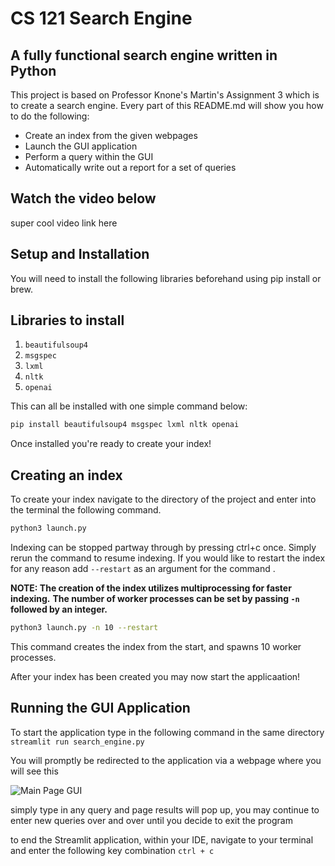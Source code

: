 # CS 121 Search Engine 

## A fully functional search engine written in Python

This project is based on Professor Knone's Martin's Assignment 3 which is to create a search engine. Every part of this README.md will show you how to do the following:

* Create an index from the given webpages
* Launch the GUI application 
* Perform a query within the GUI 
* Automatically write out a report for a set of queries 

## Watch the video below 

   super cool video link here

## Setup and Installation 

You will need to install the following libraries beforehand using pip install or brew.

## Libraries to install 

1. `beautifulsoup4`
2. `msgspec`
3. `lxml`
4. `nltk`
5. `openai`

This can all be installed with one simple command below:

```sh
pip install beautifulsoup4 msgspec lxml nltk openai
```

Once installed you're ready to create your index! 


## Creating an index

To create your index navigate to the directory of the project and enter into the terminal the following command.
```sh
python3 launch.py 
```
Indexing can be stopped partway through by pressing ctrl+c once.
Simply rerun the command to resume indexing.
If you would like to restart the index for any reason add ```--restart``` as an argument for the command .


**NOTE: The creation of the index utilizes multiprocessing for faster indexing.**
**The number of worker processes can be set by passing ```-n``` followed by an integer.** 
```sh
python3 launch.py -n 10 --restart
```
This command creates the index from the start, and spawns 10 worker processes.

After your index has been created you may now start the applicaation!

## Running the GUI Application 

To start the application type in the following command in the same directory    
```streamlit run search_engine.py```

You will promptly be redirected to the application via a webpage where you will see this 

![Main Page GUI](images/gui.png)

simply type in any query and page results will pop up, you may continue to enter new queries over and over until you decide to exit the program 

to end the Streamlit application, within your IDE, navigate to your terminal and enter the following key combination ```ctrl + c```


